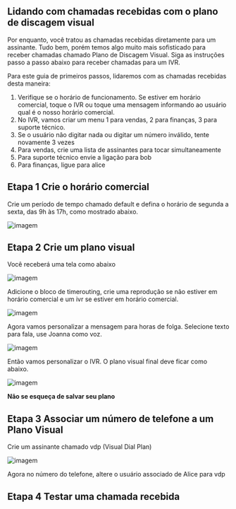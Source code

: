 ## Lidando com chamadas recebidas com o plano de discagem visual

Por enquanto, você tratou as chamadas recebidas diretamente para um assinante. Tudo bem, porém temos algo muito mais sofisticado para receber chamadas chamado Plano de Discagem Visual. Siga as instruções passo a passo abaixo para receber chamadas para um IVR.

Para este guia de primeiros passos, lidaremos com as chamadas recebidas desta maneira:

1. Verifique se o horário de funcionamento. Se estiver em horário comercial, toque o IVR ou toque uma mensagem informando ao usuário qual é o nosso horário comercial.
2. No IVR, vamos criar um menu 1 para vendas, 2 para finanças, 3 para suporte técnico.
3. Se o usuário não digitar nada ou digitar um número inválido, tente novamente 3 vezes
4. Para vendas, crie uma lista de assinantes para tocar simultaneamente
5. Para suporte técnico envie a ligação para bob
6. Para finanças, ligue para alice

## Etapa 1 Crie o horário comercial

Crie um período de tempo chamado default e defina o horário de segunda a sexta, das 9h às 17h, como mostrado abaixo.

![imagem](https://user-images.githubusercontent.com/4958202/154132378-9d6729ff-5ef2-4c45-b66f-375e99d585b2.png)

## Etapa 2 Crie um plano visual

Você receberá uma tela como abaixo

![imagem](https://user-images.githubusercontent.com/4958202/154132687-01e6fac2-0d88-4fa4-ae01-60afa695a8c4.png)

Adicione o bloco de timerouting, crie uma reprodução se não estiver em horário comercial e um ivr se estiver em horário comercial.

![imagem](https://user-images.githubusercontent.com/4958202/154132917-e5acbffb-b66f-4a99-beba-2f7fbc4e1e96.png)

Agora vamos personalizar a mensagem para horas de folga. Selecione texto para fala, use Joanna como voz.

![imagem](https://user-images.githubusercontent.com/4958202/154133123-82135458-37c6-48a0-b2ca-91833d2af4fd.png)

Então vamos personalizar o IVR. O plano visual final deve ficar como abaixo.

![imagem](https://user-images.githubusercontent.com/4958202/154133613-0f2384f8-09c9-4935-963f-ad17058dea0c.png)

**Não se esqueça de salvar seu plano**

## Etapa 3 Associar um número de telefone a um Plano Visual

Crie um assinante chamado vdp (Visual Dial Plan)

![imagem](https://user-images.githubusercontent.com/4958202/154134154-9fa813c8-ab44-4534-8c20-439ee16f40d0.png)

Agora no número do telefone, altere o usuário associado de Alice para vdp

## Etapa 4 Testar uma chamada recebida
